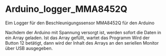 # Arduino_logger_MMA8452Q
Eim Logger für den Beschleunigungssensor MMA8452Q für den Arduino

Nachdem der Arduino mit Spannung versorgt ist, werden sofort die Daten in ein Array geladen.
Ist das Array gefüllt, wartet das Programm
Wird der Button 12 betätigt, dann wird der Inhalt des Arrays an den seriellen Monitor über USB ausgegeben.
